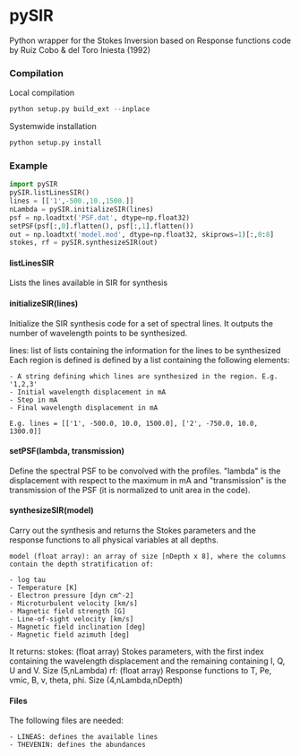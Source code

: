 # pySIR

Python wrapper for the Stokes Inversion based on Response functions code by Ruiz Cobo &amp; del Toro Iniesta (1992)

### Compilation
Local compilation
```python
python setup.py build_ext --inplace
```

Systemwide installation
```python
python setup.py install
```

### Example

```python
import pySIR
pySIR.listLinesSIR()
lines = [['1',-500.,10.,1500.]]
nLambda = pySIR.initializeSIR(lines)
psf = np.loadtxt('PSF.dat', dtype=np.float32)
setPSF(psf[:,0].flatten(), psf[:,1].flatten())
out = np.loadtxt('model.mod', dtype=np.float32, skiprows=1)[:,0:8]
stokes, rf = pySIR.synthesizeSIR(out)
```

#### listLinesSIR
Lists the lines available in SIR for synthesis

#### initializeSIR(lines)
Initialize the SIR synthesis code for a set of spectral lines. It outputs the number of wavelength points to be synthesized.
    
lines: list of lists containing the information for the lines to be synthesized
    Each region is defined is defined by a list containing the following elements:

    - A string defining which lines are synthesized in the region. E.g. '1,2,3'
    - Initial wavelength displacement in mA
    - Step in mA
    - Final wavelength displacement in mA

    E.g. lines = [['1', -500.0, 10.0, 1500.0], ['2', -750.0, 10.0, 1300.0]]

#### setPSF(lambda, transmission)
Define the spectral PSF to be convolved with the profiles. "lambda" is the displacement with respect to
the maximum in mA and "transmission" is the transmission of the PSF (it is normalized to unit area
in the code).
    
#### synthesizeSIR(model)
Carry out the synthesis and returns the Stokes parameters and the response functions to all physical variables at all depths.
    
    model (float array): an array of size [nDepth x 8], where the columns contain the depth stratification of:
    
    - log tau
    - Temperature [K]
    - Electron pressure [dyn cm^-2]
    - Microturbulent velocity [km/s]
    - Magnetic field strength [G]
    - Line-of-sight velocity [km/s]
    - Magnetic field inclination [deg]
    - Magnetic field azimuth [deg]
    
It returns:
    stokes: (float array) Stokes parameters, with the first index containing the wavelength displacement and the remaining
                                containing I, Q, U and V. Size (5,nLambda)
    rf: (float array) Response functions to T, Pe, vmic, B, v, theta, phi. Size (4,nLambda,nDepth)

#### Files
The following files are needed:

    - LINEAS: defines the available lines
    - THEVENIN: defines the abundances 

